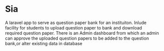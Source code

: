 # Sia
A laravel app to serve as question paper bank for an instituiton.
Inlude facility for students to upload question paper to bank and download required question paper.
There is an Admin dashboard from which an admin can approve the uploaded question papers to be added to the question bank,or alter existing data in database
